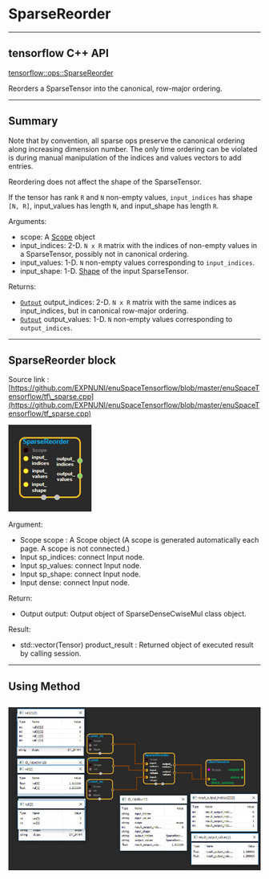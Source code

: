 # SparseReorder

---

## tensorflow C++ API

[tensorflow::ops::SparseReorder](https://www.tensorflow.org/api_docs/cc/class/tensorflow/ops/sparse-reorder)

Reorders a SparseTensor into the canonical, row-major ordering.

---

## Summary

Note that by convention, all sparse ops preserve the canonical ordering along increasing dimension number. The only time ordering can be violated is during manual manipulation of the indices and values vectors to add entries.

Reordering does not affect the shape of the SparseTensor.

If the tensor has rank `R` and `N` non-empty values, `input_indices` has shape `[N, R]`, input\_values has length `N`, and input\_shape has length `R`.

Arguments:

* scope: A [Scope](https://www.tensorflow.org/api_docs/cc/class/tensorflow/scope.html#classtensorflow_1_1_scope) object
* input\_indices: 2-D. `N x R` matrix with the indices of non-empty values in a SparseTensor, possibly not in canonical ordering.
* input\_values: 1-D. `N` non-empty values corresponding to `input_indices`.
* input\_shape: 1-D. [Shape](https://www.tensorflow.org/api_docs/cc/class/tensorflow/ops/shape.html#classtensorflow_1_1ops_1_1_shape) of the input SparseTensor.

Returns:

* [`Output`](https://www.tensorflow.org/api_docs/cc/class/tensorflow/output.html#classtensorflow_1_1_output) output\_indices: 2-D. `N x R` matrix with the same indices as input\_indices, but in canonical row-major ordering.
* [`Output`](https://www.tensorflow.org/api_docs/cc/class/tensorflow/output.html#classtensorflow_1_1_output) output\_values: 1-D. `N` non-empty values corresponding to `output_indices`.

---

## SparseReorder block

Source link : [https://github.com/EXPNUNI/enuSpaceTensorflow/blob/master/enuSpaceTensorflow/tf\_sparse.cpp](https://github.com/EXPNUNI/enuSpaceTensorflow/blob/master/enuSpaceTensorflow/tf_sparse.cpp)

![](/assets/sparse_op/SparseReorder1.jpg)

Argument:

* Scope scope : A Scope object \(A scope is generated automatically each page. A scope is not connected.\)
* Input sp\_indices: connect  Input node.
* Input sp\_values: connect  Input node.
* Input sp\_shape: connect  Input node.
* Input dense: connect  Input node.

Return:

* Output output: Output object of SparseDenseCwiseMul class object.

Result:

* std::vector\(Tensor\) product\_result : Returned object of executed result by calling session.

---

## Using Method

## ![](/assets/sparse_op/SparseReorder2.jpg)



